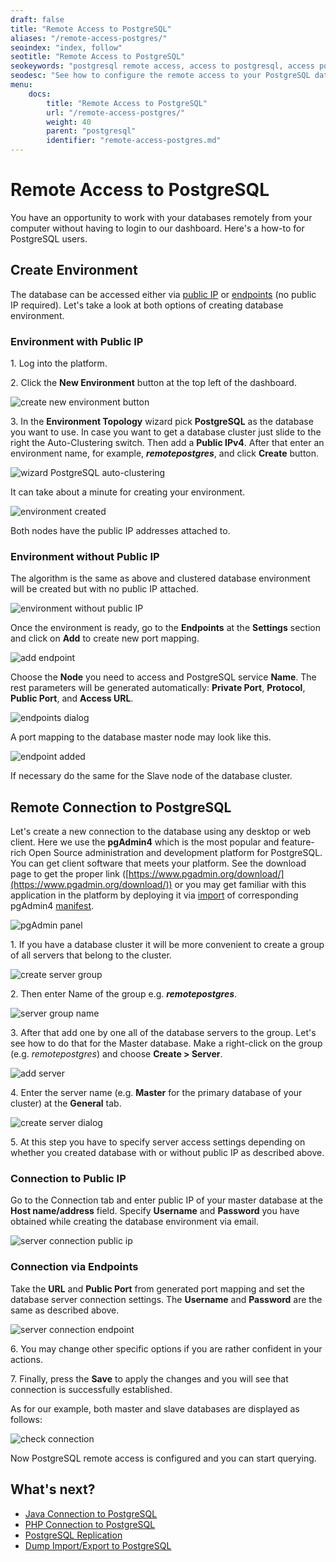 ```yaml
---
draft: false
title: "Remote Access to PostgreSQL"
aliases: "/remote-access-postgres/"
seoindex: "index, follow"
seotitle: "Remote Access to PostgreSQL"
seokeywords: "postgresql remote access, access to postgresql, access postgresql database, remote access to postgresql, postgresql access database, postgresql database access, access postgresql server, postgresql server remote access, access a postgresql database"
seodesc: "See how to configure the remote access to your PostgreSQL database node from your computer just in a few steps. As an example of desktop client we use SQL Manager for PostgreSQL database."
menu:
    docs:
        title: "Remote Access to PostgreSQL"
        url: "/remote-access-postgres/"
        weight: 40
        parent: "postgresql"
        identifier: "remote-access-postgres.md"
---
```


# Remote Access to PostgreSQL

You have an opportunity to work with your databases remotely from your computer without having to login to our dashboard. Here's a how-to for PostgreSQL users.


## Create Environment

The database can be accessed either via [public IP](/public-ip/) or [endpoints](/endpoints/) (no public IP required). Let's take a look at both options of creating database environment.

### Environment with Public IP

1\. Log into the platform.

2\. Click the **New Environment** button at the top left of the dashboard.

![create new environment button](01-create-new-environment-button.png)

3\. In the **Environment Topology** wizard pick **PostgreSQL** as the database you want to use. In case you want to get a database cluster just slide to the right the Auto-Clustering switch. Then add a **Public IPv4**. After that enter an environment name, for example, ***remotepostgres***, and click **Create** button.

![wizard PostgreSQL auto-clustering](02-wizard-postgresql-auto-clustering.png)

It can take about a minute for creating your environment.

![environment created](03-environment-created.png)

Both nodes have the public IP addresses attached to.

### Environment without Public IP

The algorithm is the same as above and clustered database environment will be created but with no public IP attached.

![environment without public IP](04-environment-without-public-ip.png)

Once the environment is ready, go to the **Endpoints** at the **Settings** section and click on **Add** to create new port mapping.

![add endpoint](05-add-endpoint.png)

Choose the **Node** you need to access and PostgreSQL service **Name**. The rest parameters will be generated automatically: **Private Port**, **Protocol**, **Public Port**, and **Access URL**.

![endpoints dialog](06-endpoints-dialog.png)

A port mapping to the database master node may look like this.

![endpoint added](07-endpoint-added.png)

If necessary do the same for the Slave node of the database cluster.


## Remote Connection to PostgreSQL

Let's create a new connection to the database using any desktop or web client. Here we use the **pgAdmin4** which is the most popular and feature-rich Open Source administration and development platform for PostgreSQL. You can get client software that meets your platform. See the download page to get the proper link ([https://www.pgadmin.org/download/](https://www.pgadmin.org/download/)) or you may get familiar with this application in the platform by deploying it via [import](/environment-import/) of corresponding pgAdmin4 [manifest](https://github.com/jelastic-jps/pgadmin/blob/master/manifest.yaml).

![pgAdmin panel](08-pgadmin-panel.png)

1\. If you have a database cluster it will be more convenient to create a group of all servers that belong to the cluster.

![create server group](09-create-server-group.png)

2\. Then enter Name of the group e.g. ***remotepostgres***.

![server group name](10-server-group-name.png)

3\. After that add one by one all of the database servers to the group. Let's see how to do that for the Master database. Make a right-click on the group (e.g. *remotepostgres*) and choose **Create > Server**.

![add server](11-add-server.png)

4\. Enter the server name (e.g. **Master** for the primary database of your cluster) at the **General** tab.

![create server dialog](12-create-server-dialog.png)

5\. At this step you have to specify server access settings depending on whether you created database with or without public IP as described above.

### Connection to Public IP

Go to the Connection tab and enter public IP of your master database at the **Host name/address** field. Specify **Username** and **Password** you have obtained while creating the database environment via email.

![server connection public ip](13-server-connection-public-ip.png)

### Connection via Endpoints

Take the **URL** and **Public Port** from generated port mapping and set the database server connection settings. The **Username** and **Password** are the same as described above.

![server connection endpoint](14-server-connection-endpoint.png)

6\. You may change other specific options if you are rather confident in your actions.

7\. Finally, press the **Save** to apply the changes and you will see that connection is successfully established.

As for our example, both master and slave databases are displayed as follows:

![check connection](15-check-connection.png)

Now PostgreSQL remote access is configured and you can start querying.

## What's next?

* [Java Connection to PostgreSQL](https://www.virtuozzo.com/company/blog/java-connection-to-postgresql/)
* [PHP Connection to PostgreSQL](/connection-to-postgresql-for-php/)
* [PostgreSQL Replication](/postgresql-database-replication/)
* [Dump Import/Export to PostgreSQL](/dump-postgres/)